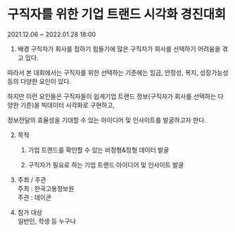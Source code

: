 # 구직자를 위한 기업 트랜드 시각화 경진대회
   2021.12.06 ~ 2022.01.28 18:00   
   

1. 배경
구직자가 회사를  접하기 힘들기에 많은 구직자가 회사를 선택하기 어려움을 겪고 있다.  

따라서 본 대회에서는 구직자를 위한 선택하는 기준에는 임금, 안정성, 복지, 성장가능성 등의 다양한 요인이 있다.   

하지만 이런 요인들은 구직자들이 쉽게기업 트랜드 정보(구직자가 회사를 선택하는 다양한 기준)을 빅데이터 시각화로 구현하고,   

﻿정보전달의 효율성을 기대할 수 있는 아이디어 및 인사이트를 발굴하고자 한다.  



2. 목적  
	1) 기업 트랜드를 확인할 수 있는 비정형&정형 데이터 발굴  

	2) 구직자가 필요로 하는 기업 트랜드 아이디어 및 인사이트 발굴  



3. 주최 / 주관  
주최 : 한국고용정보원  
주관 : 데이콘  


4. 참가 대상  
일반인, 학생 등 누구나  
